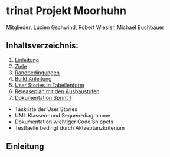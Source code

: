 # trinat Projekt Moorhuhn

Mitglieder: Lucien Gschwind, Robert Wiesler, Michael Buchbauer

## Inhaltsverzeichnis:

1. [Einleitung]()
2. [Ziele]()
3. [Randbedingungen]()
4. [Build Anleitung](https://www.wikipedia.com)
6. [User Stories in Tabellenform]()
7. [Releaseplan mit den Ausbaustufen]()
8. [Dokumentation Sprint 1]()
- Taskliste der User Stories
-  UML Klassen- und Sequenzdiagramme
- Dokumentation wichtiger Code Snippets
- Testfaelle bedingt durch Aktzeptanzkriterium

## Einleitung
